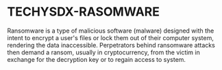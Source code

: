 # TECHYSDX-RASOMWARE
Ransomware is a type of malicious software (malware) designed with the intent to encrypt a user's files or lock them out of their computer system, rendering the data inaccessible. Perpetrators behind ransomware attacks then demand a ransom, usually in cryptocurrency, from the victim in exchange for the decryption key or to regain access to system.
